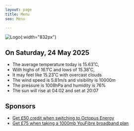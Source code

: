 ```yaml
---
layout: page
title: Menu
seo: Menu

---
```


![Logo](/images/logo.jpg){:width="832px"}

<!-- weather_marker starts -->
## On Saturday, 24 May 2025

- The average temperature today is 15.63˚C,
- With highs of 16.1˚C and lows of 15.38˚C,
- It may feel like 15.23˚C with overcast clouds
- The wind speed is 5.81m/s and visibility is 10000m
- The pressure is 1008hPa and humidity is 76%
- The sun will rise at 04:02 and set at 20:07

<!-- weather_marker ends -->

## Sponsors

- [Get £50 credit when switching to Octopus Energy](https://bit.ly/3oD1nnS)
- [Get £75 when taking a 1000mb YouFibre broadband plan](https://aklam.io/91zWhU?)
